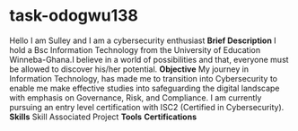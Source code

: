 # task-odogwu138
Hello I am Sulley and I am a cybersecurity enthusiast
**Brief Description**
I hold a Bsc Information Technology from the University of Education Winneba-Ghana.I believe in a world of possibilities and that, everyone must be allowed to discover his/her potential.
**Objective**
My journey in Information Technology, has made me to transition into Cybersecurity to enable me make effective studies into safeguarding the digital landscape with emphasis on Governance, Risk, and Compliance.
I am currently pursuing an entry level certification with ISC2 (Certified in Cybersecurity).
**Skills**
Skill                                                                                             Associated Project
**Tools**
**Certifications**
